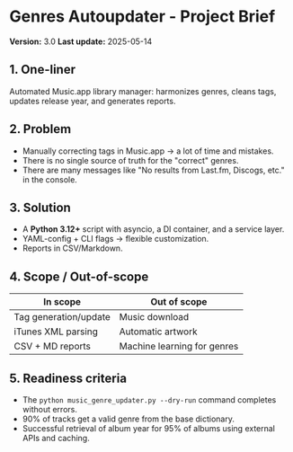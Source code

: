 # Genres Autoupdater - Project Brief

**Version:** 3.0
**Last update:** 2025-05-14

## 1. One-liner

Automated Music.app library manager: harmonizes genres, cleans tags, updates release year, and generates reports.

## 2. Problem

- Manually correcting tags in Music.app → a lot of time and mistakes.
- There is no single source of truth for the "correct" genres.
- There are many messages like "No results from Last.fm, Discogs, etc." in the console.

## 3. Solution

- A **Python 3.12+** script with asyncio, a DI container, and a service layer.
- YAML-config + CLI flags → flexible customization.
- Reports in CSV/Markdown.

## 4. Scope / Out-of-scope

| In scope              | Out of scope                |
| --------------------- | --------------------------- |
| Tag generation/update | Music download              |
| iTunes XML parsing    | Automatic artwork           |
| CSV + MD reports      | Machine learning for genres |

## 5. Readiness criteria

- The `python music_genre_updater.py --dry-run` command completes without errors.
- 90% of tracks get a valid genre from the base dictionary.
- Successful retrieval of album year for 95% of albums using external APIs and caching.
